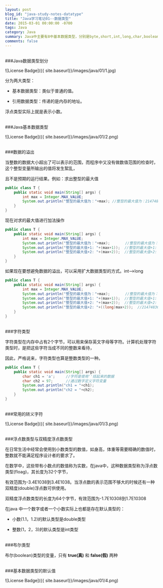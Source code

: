 ```yaml
---
layout: post
blog_id: "java-study-notes-datatype"
title: "Java学习笔记01--数据类型"
date: 2015-03-01 00:00:00 -0700
tags: Java
category: Java
summary: Java中主要有8中基本数据类型，分别是byte,short,int,long,char,boolean,float,double
comments: false
---
```

</br>
###Java数据类型划分

![License Badge]({{ site.baseurl}}/images/java/01/1.jpg)

分为两大类型：

+ 基本数据类型：类似于普通的值。

+ 引用数据类型：传递的是内存的地址。

浮点类型实际上就是表示小数。

</br>
###Java基本数据类型

![License Badge]({{ site.baseurl}}/images/java/01/2.png)

</br>
###数据的溢出

当整数的数据大小超出了可以表示的范围，而程序中又没有做数值范围的检查时，这个整型变量所输出的值将发生絮乱，

且不是预期的运行结果。例如：求出整型的最大值

```java
public class T {  
    public static void main(String[] args) {  
        int max = Integer.MAX_VALUE;  
        System.out.println("整型的最大值为："+max); //整型的最大值为：2147483647  
    }  
} 
```

现在对求的最大值进行加法操作

```java
public class T {  
    public static void main(String[] args) {  
        int max = Integer.MAX_VALUE;  
        System.out.println("整型的最大值为："+max);       //整型的最大值为：2147483647  
        System.out.println("整型的最大值+1: "+(max+1));  //整型的最大值+1: -2147483648  
        System.out.println("整型的最大值+2: "+(max+2));  //整型的最大值+2: -2147483647  
    }  
} 
```

如果现在要想避免数据的溢出，可以采用扩大数据类型的方式。int-->long

```java
public class T {  
	public static void main(String[] args) {  
		int max = Integer.MAX_VALUE;  
		System.out.println("整型的最大值为："+max);       //整型的最大值为：2147483647  
		System.out.println("整型的最大值+1: "+(max+1));  //整型的最大值+1: -2147483648  
		System.out.println("整型的最大值+2: "+(max+2));  //整型的最大值+2: -2147483647  
		System.out.println("整型的最大值+2: "+((long)max+2));  //2147483649  
	}  
}  
```

</br>
###字符类型

字符类型在内存中占有2个字节，可以用来保存英文字母等字符。计算机处理字符类型时，是把这些字符当成不同的整数来看待，

因此，严格说来，字符类型也算是整数类型的一种。

```java
public class T {  
	public static void main(String[] args) {  
		char ch1 = 'a';     //字符是使用''括起来的数据  
		char ch2 = 97;      //通过数字定义字符变量  
		System.out.println("ch1 = "+ch1);  
		System.out.println("ch2 = "+ch2);  
	}  
}  
```

</br>
###常用的转义字符

![License Badge]({{ site.baseurl}}/images/java/01/3.png)

</br>
###浮点数类型与双精度浮点数类型

在日常生活中经常会使用到小数类型的数值，如身高，体重等需要精确的数值时，整数就不能满足程序设计者的要求了。

在数学中，这些带有小数点的数值称为实数，在java中，这种数据类型称为浮点数类型(floag)，其长度为32个字节，

有效范围为-3.4E1038到3.4E1038。当浮点数的表示范围不够大的时候还有一种双精度(double)浮点数可供使用。

双精度浮点数类型的长度为64个字节，有效范围为-1.7E10308到1.7E10308

在java 中一个数字或者一个小数实际上也都是存在默认类型的：

+ 小数(1.1，1.2)的默认类型是double类型

+ 整数(1，2，3)的默认类型是int类型

</br>
###布尔类型

布尔(boolean)类型的变量，只有 **true(真)** 和 **false(假)** 两种

</br>
###基本数据类型的默认值

![License Badge]({{ site.baseurl}}/images/java/01/4.png)

</br>